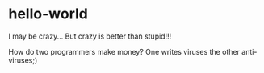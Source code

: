 # hello-world
I may be crazy... But crazy is better than stupid!!!

How do two programmers make money?
One writes viruses the other anti-viruses;)

